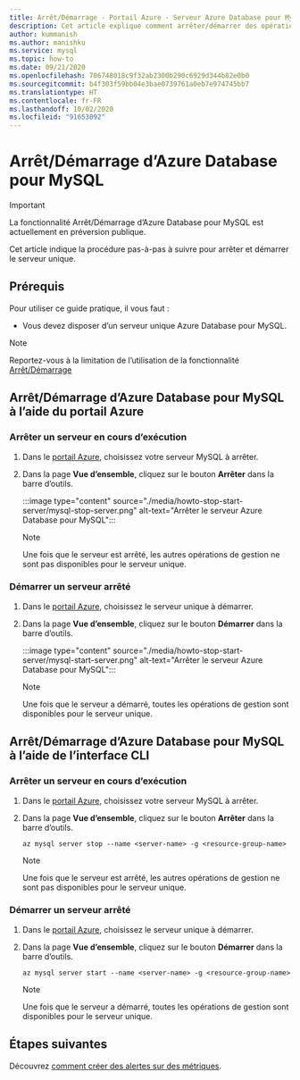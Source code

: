 ```yaml
---
title: Arrêt/Démarrage - Portail Azure - Serveur Azure Database pour MySQL
description: Cet article explique comment arrêter/démarrer des opérations dans Azure Database pour MySQL.
author: kummanish
ms.author: manishku
ms.service: mysql
ms.topic: how-to
ms.date: 09/21/2020
ms.openlocfilehash: 706748018c9f32ab2300b290c6929d344b82e0b0
ms.sourcegitcommit: b4f303f59bb04e3bae0739761a0eb7e974745bb7
ms.translationtype: HT
ms.contentlocale: fr-FR
ms.lasthandoff: 10/02/2020
ms.locfileid: "91653092"
---
```

# <a name="stopstart-an-azure-database-for-mysql"></a>Arrêt/Démarrage d’Azure Database pour MySQL

> [!IMPORTANT]
> La fonctionnalité Arrêt/Démarrage d’Azure Database pour MySQL est actuellement en préversion publique.

Cet article indique la procédure pas-à-pas à suivre pour arrêter et démarrer le serveur unique.

## <a name="prerequisites"></a>Prérequis

Pour utiliser ce guide pratique, il vous faut :

-   Vous devez disposer d’un serveur unique Azure Database pour MySQL.

> [!NOTE]
> Reportez-vous à la limitation de l’utilisation de la fonctionnalité [Arrêt/Démarrage](concepts-servers.md#limitations-of-stopstart-operation)

## <a name="how-to-stopstart-the-azure-database-for-mysql-using-azure-portal"></a>Arrêt/Démarrage d’Azure Database pour MySQL à l’aide du portail Azure

### <a name="stop-a-running-server"></a>Arrêter un serveur en cours d’exécution

1.  Dans le [portail Azure](https://portal.azure.com/), choisissez votre serveur MySQL à arrêter.

2.  Dans la page **Vue d’ensemble**, cliquez sur le bouton **Arrêter** dans la barre d’outils.

    :::image type="content" source="./media/howto-stop-start-server/mysql-stop-server.png" alt-text="Arrêter le serveur Azure Database pour MySQL":::

    > [!NOTE]
    > Une fois que le serveur est arrêté, les autres opérations de gestion ne sont pas disponibles pour le serveur unique.

### <a name="start-a-stopped-server"></a>Démarrer un serveur arrêté

1.  Dans le [portail Azure](https://portal.azure.com/), choisissez le serveur unique à démarrer.

2.  Dans la page **Vue d’ensemble**, cliquez sur le bouton **Démarrer** dans la barre d’outils.

    :::image type="content" source="./media/howto-stop-start-server/mysql-start-server.png" alt-text="Arrêter le serveur Azure Database pour MySQL":::

    > [!NOTE]
    > Une fois que le serveur a démarré, toutes les opérations de gestion sont disponibles pour le serveur unique.

## <a name="how-to-stopstart-the-azure-database-for-mysql-using-cli"></a>Arrêt/Démarrage d’Azure Database pour MySQL à l’aide de l’interface CLI

### <a name="stop-a-running-server"></a>Arrêter un serveur en cours d’exécution

1.  Dans le [portail Azure](https://portal.azure.com/), choisissez votre serveur MySQL à arrêter.

2.  Dans la page **Vue d’ensemble**, cliquez sur le bouton **Arrêter** dans la barre d’outils.

    ```azurecli-interactive
    az mysql server stop --name <server-name> -g <resource-group-name>
    ```
    > [!NOTE]
    > Une fois que le serveur est arrêté, les autres opérations de gestion ne sont pas disponibles pour le serveur unique.

### <a name="start-a-stopped-server"></a>Démarrer un serveur arrêté

1.  Dans le [portail Azure](https://portal.azure.com/), choisissez le serveur unique à démarrer.

2.  Dans la page **Vue d’ensemble**, cliquez sur le bouton **Démarrer** dans la barre d’outils.

    ```azurecli-interactive
    az mysql server start --name <server-name> -g <resource-group-name>
    ```
    > [!NOTE]
    > Une fois que le serveur a démarré, toutes les opérations de gestion sont disponibles pour le serveur unique.

## <a name="next-steps"></a>Étapes suivantes
Découvrez [comment créer des alertes sur des métriques](howto-alert-on-metric.md).
